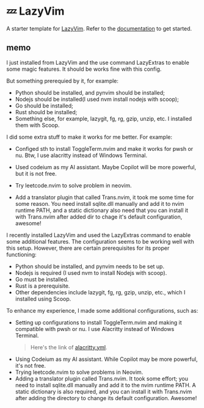 # 💤 LazyVim

A starter template for [LazyVim](https://github.com/LazyVim/LazyVim).
Refer to the [documentation](https://lazyvim.github.io/installation) to get started.

## memo

I just installed from LazyVim and the use command LazyExtras to enable some magic
features. It should be works fine with this config.

But something prerequied by it, for example:

- Python should be installed, and pynvim should be installed;
- Nodejs should be installed(I used nvm install nodejs with scoop);
- Go should be installed;
- Rust should be installed;
- Something else, for example, lazygit, fg, rg, gzip, unzip, etc.
  I installed them with Scoop.

I did some extra stuff to make it works for me better. For example:

- Configed sth to install ToggleTerm.nvim and make it works for pwsh or nu.
  Btw, I use alacritty instead of Windows Terminal.

- Used codeium as my AI assistant. Maybe Copilot will be more powerful,
  but it is not free.
- Try leetcode.nvim to solve problem in neovim.
- Add a translator plugin that called Trans.nvim, it took me some time for
  some reason. You need install sqlite.dll manually and add it to nvim runtime PATH,
  and a static dictionary also need that you can install it with Trans.nvim
  after added dir to chage it's default configuration, awesome!

I recently installed LazyVim and used the LazyExtras command to enable some additional
features. The configuration seems to be working well with this setup.
However, there are certain prerequisites for its proper functioning:

- Python should be installed, and pynvim needs to be set up.
- Nodejs is required (I used nvm to install Nodejs with scoop).
- Go must be installed.
- Rust is a prerequisite.
- Other dependencies include lazygit, fg, rg, gzip, unzip, etc., which I installed
  using Scoop.

To enhance my experience, I made some additional configurations, such as:

- Setting up configurations to install ToggleTerm.nvim and making it compatible with
  pwsh or nu. I use Alacritty instead of Windows Terminal.
  > Here's the link of [alacritty.yml](https://gist.github.com/herschel-ma/332b98b4c6ff4d323e7932f6ff911970).
- Using Codeium as my AI assistant. While Copilot may be more powerful, it's not
  free.
- Trying leetcode.nvim to solve problems in Neovim.
- Adding a translator plugin called Trans.nvim. It took some effort;
  you need to install sqlite.dll manually and add it to the nvim runtime PATH.
  A static dictionary is also required, and you can install it with Trans.nvim after
  adding the directory to change its default configuration. Awesome!
